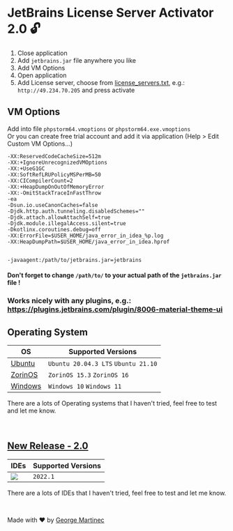 # JetBrains License Server Activator 2.0 🔓

1. Close application
2. Add `jetbrains.jar` file anywhere you like
3. Add VM Options
4. Open application
5. Add License server, choose from [license_servers.txt](https://github.com/george-martinec/jetbrains-activator/blob/master/license_servers.txt), e.g.: `http://49.234.70.205` and press activate

## VM Options

Add into file `phpstorm64.vmoptions` or `phpstorm64.exe.vmoptions` <br>
Or you can create free trial account and add it via application (Help > Edit Custom VM Options...)

```
-XX:ReservedCodeCacheSize=512m
-XX:+IgnoreUnrecognizedVMOptions
-XX:+UseG1GC
-XX:SoftRefLRUPolicyMSPerMB=50
-XX:CICompilerCount=2
-XX:+HeapDumpOnOutOfMemoryError
-XX:-OmitStackTraceInFastThrow
-ea
-Dsun.io.useCanonCaches=false
-Djdk.http.auth.tunneling.disabledSchemes=""
-Djdk.attach.allowAttachSelf=true
-Djdk.module.illegalAccess.silent=true
-Dkotlinx.coroutines.debug=off
-XX:ErrorFile=$USER_HOME/java_error_in_idea_%p.log
-XX:HeapDumpPath=$USER_HOME/java_error_in_idea.hprof


-javaagent:/path/to/jetbrains.jar=jetbrains
```

#### Don't forget to change `/path/to/` to your actual path of the `jetbrains.jar` file !


### Works nicely with any plugins, e.g.: https://plugins.jetbrains.com/plugin/8006-material-theme-ui

## Operating System
| OS                                            | Supported Versions                  |
|-----------------------------------------------|-------------------------------------|
| [Ubuntu](https://ubuntu.com/download/desktop) | `Ubuntu 20.04.3 LTS` `Ubuntu 21.10` |
| [ZorinOS](https://zorin.com/)                 | `ZorinOS 15.3` `ZorinOS 16`         |
| [Windows](https://www.microsoft.com/windows)  | `Windows 10` `Windows 11`           |

There are a lots of Operating systems that I haven't tried, feel free to test and let me know.

<br>

## [New Release - 2.0](https://github.com/george-martinec/jetbrains-activator/releases/tag/2.0)

| IDEs | Supported Versions |
| ------------- | ------------- |
|  <img align="center" src='https://raw.githubusercontent.com/george-martinec/jetbrains-evaluation-reset/master/icons/phpstorm_32x32.svg'/> | `2022.1`

There are a lots of IDEs that I haven't tried, feel free to test and let me know.

<br>

Made with ❤️ by [George Martinec](https://github.com/George-Martinec)
